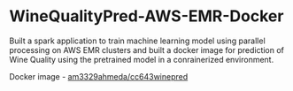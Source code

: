 # WineQualityPred-AWS-EMR-Docker
Built a spark application to train machine learning model using parallel processing on AWS EMR clusters and built a docker image for prediction of Wine Quality using the pretrained model in a conrainerized environment.


Docker image - [am3329ahmeda/cc643winepred](https://hub.docker.com/repository/docker/am3329ahmeda/cc643winepred)
